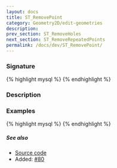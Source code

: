 ```yaml
---
layout: docs
title: ST_RemovePoint
category: Geometry2D/edit-geometries
description: 
prev_section: ST_RemoveHoles
next_section: ST_RemoveRepeatedPoints
permalink: /docs/dev/ST_RemovePoint/
---
```


### Signature

{% highlight mysql %}
{% endhighlight %}

### Description

### Examples

{% highlight mysql %}
{% endhighlight %}

##### See also

* <a href="https://github.com/irstv/H2GIS/blob/master/h2spatial-ext/src/main/java/org/h2gis/h2spatialext/function/spatial/edit/ST_RemovePoint.java" target="_blank">Source code</a>
* Added: <a href="https://github.com/irstv/H2GIS/pull/80" target="_blank">#80</a>
